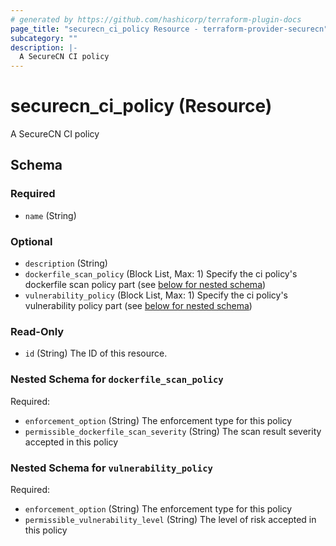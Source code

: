 ```yaml
---
# generated by https://github.com/hashicorp/terraform-plugin-docs
page_title: "securecn_ci_policy Resource - terraform-provider-securecn"
subcategory: ""
description: |-
  A SecureCN CI policy
---
```


# securecn_ci_policy (Resource)

A SecureCN CI policy



<!-- schema generated by tfplugindocs -->
## Schema

### Required

- `name` (String)

### Optional

- `description` (String)
- `dockerfile_scan_policy` (Block List, Max: 1) Specify the ci policy's dockerfile scan policy part (see [below for nested schema](#nestedblock--dockerfile_scan_policy))
- `vulnerability_policy` (Block List, Max: 1) Specify the ci policy's vulnerability policy part (see [below for nested schema](#nestedblock--vulnerability_policy))

### Read-Only

- `id` (String) The ID of this resource.

<a id="nestedblock--dockerfile_scan_policy"></a>
### Nested Schema for `dockerfile_scan_policy`

Required:

- `enforcement_option` (String) The enforcement type for this policy
- `permissible_dockerfile_scan_severity` (String) The scan result severity accepted in this policy


<a id="nestedblock--vulnerability_policy"></a>
### Nested Schema for `vulnerability_policy`

Required:

- `enforcement_option` (String) The enforcement type for this policy
- `permissible_vulnerability_level` (String) The level of risk accepted in this policy

